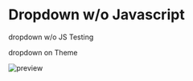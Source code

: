 # Dropdown w/o Javascript 
dropdown w/o JS Testing

dropdown on Theme

![preview](https://github.com/Venceyv/Dropdown-no-javascript-/blob/main/preview.gif)

